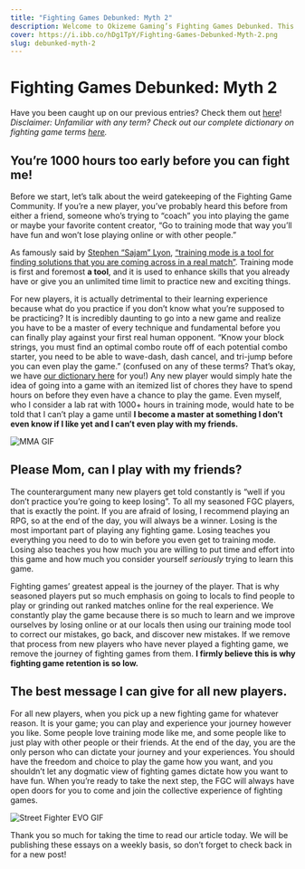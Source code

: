 ```yaml
---
title: "Fighting Games Debunked: Myth 2"
description: Welcome to Okizeme Gaming’s Fighting Games Debunked. This series is dedicated to improving the retention of fighting game players.
cover: https://i.ibb.co/hDg1TpY/Fighting-Games-Debunked-Myth-2.png
slug: debunked-myth-2
---
```



# Fighting Games Debunked: Myth 2

Have you been caught up on our previous entries? Check them out [here](https://okizeme.com/posts/debunked-myth-1)!
*Disclaimer: Unfamiliar with any term? Check out our complete dictionary on fighting game terms [here](https://okizeme.com/posts/ultimate-fighting-game-dictionary).*

## You’re 1000 hours too early before you can fight me!

Before we start, let’s talk about the weird gatekeeping of the Fighting Game Community. If you’re a new player, you’ve probably heard this before from either a friend, someone who’s trying to “coach” you into playing the game or maybe your favorite content creator, “Go to training mode that way you’ll have fun and won’t lose playing online or with other people.” 

As famously said by [Stephen “Sajam” Lyon](https://www.twitter.com/sajam), [“training mode is a tool for finding solutions that you are coming across in a real match”](https://www.youtube.com/watch?v=b5M4Qxjan6A&ab_channel=Sajam). Training mode is first and foremost **a tool**, and it is used to enhance skills that you already have or give you an unlimited time limit to practice new and exciting things. 

For new players, it is actually detrimental to their learning experience because what do you practice if you don’t know what you’re supposed to be practicing? It is incredibly daunting to go into a new game and realize you have to be a master of every technique and fundamental before you can finally play against your first real human opponent. “Know your block strings, you must find an optimal combo route off of each potential combo starter, you need to be able to wave-dash, dash cancel, and tri-jump before you can even play the game.” (confused on any of these terms? That’s okay, we have [our dictionary here](https://okizeme.com/posts/ultimate-fighting-game-dictionary) for you!) Any new player would simply hate the idea of going into a game with an itemized list of chores they have to spend hours on before they even have a chance to play the game. Even myself, who I consider a lab rat with 1000+ hours in training mode, would hate to be told that I can’t play a game until **I become a master at something I don’t even know if I like yet and I can’t even play with my friends.**

![MMA GIF](https://media0.giphy.com/media/Oc4pSGTekXrtC/giphy.gif?cid=ecf05e47200ynn0caozzfdtrfjmvi6clq3nmtwimttdkwi16&rid=giphy.gif)

## Please Mom, can I play with my friends?

The counterargument many new players get told constantly is “well if you don’t practice you’re going to keep losing”. To all my seasoned FGC players, that is exactly the point. If you are afraid of losing, I recommend playing an RPG, so at the end of the day, you will always be a winner. Losing is the most important part of playing any fighting game. Losing teaches you everything you need to do to win before you even get to training mode. Losing also teaches you how much you are willing to put time and effort into this game and how much you consider yourself *seriously* trying to learn this game. 

Fighting games’ greatest appeal is the journey of the player. That is why seasoned players put so much emphasis on going to locals to find people to play or grinding out ranked matches online for the real experience. We constantly play the game because there is so much to learn and we improve ourselves by losing online or at our locals then using our training mode tool to correct our mistakes, go back, and discover new mistakes. If we remove that process from new players who have never played a fighting game, we remove the journey of fighting games from them. **I firmly believe this is why fighting game retention is so low.**

## The best message I can give for all new players.

For all new players, when you pick up a new fighting game for whatever reason. It is your game; you can play and experience your journey however you like. Some people love training mode like me, and some people like to just play with other people or their friends. At the end of the day, you are the only person who can dictate your journey and your experiences. You should have the freedom and choice to play the game how you want, and you shouldn’t let any dogmatic view of fighting games dictate how you want to have fun. When you’re ready to take the next step, the FGC will always have open doors for you to come and join the collective experience of fighting games.

![Street Fighter EVO GIF](https://i.kinja-img.com/gawker-media/image/upload/t_original/zkxpwugpfhbx9nr5bq6v.gif)

Thank you so much for taking the time to read our article today. We will be publishing these essays on a weekly basis, so don’t forget to check back in for a new post!